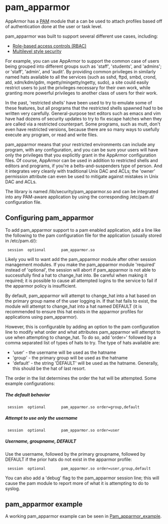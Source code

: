 pam\_apparmor
=============

AppArmor has a
[PAM](http://en.wikipedia.org/wiki/Pluggable_Authentication_Modules)
module that a can be used to attach profiles based off of
authentication done at the user or task level.

pam\_apparmor was built to support several different use cases,
including:

-   [Role-based access controls (RBAC)](AppArmorRBAC)
-   [Multilevel style security](AppArmorMLS)

For example, you can use AppArmor to support the common case of users
being grouped into different groups such as 'staff', 'students',
and 'admins'; or 'staff', 'admin', and 'audit'. By providing common
privileges in similarly named hats available to all the services (such
as sshd, ftpd, smbd, crond, atd, xdm/kdm/gdm, mgetty/mingetty/ngetty,
sudo), a site could easily restrict users to just the privileges
necessary for their own work, while granting more powerful privileges
to another class of users for their work.

In the past, 'restricted shells' have been used to try to emulate some
of these features, but all programs that the restricted shells spawned
had to be written very carefully. General-purpose text editors such
as emacs and vim have had dozens of security updates to try to fix
escape hatches when they are called via a restricted counterpart. Some
programs, such as mutt, don't even have restricted versions, because
there are so many ways to usefully execute any program, or read and
write files.

pam\_apparmor means that your restricted environments can include
any program, with any configuration, and you can be sure your users
will have only the privileges that you explicitly grant in the
AppArmor configuration files. Of course, AppArmor can be used in
addition to restricted shells and editors and programs, if you're a
belts-and-suspenders type of person. And it integrates very cleanly
with traditional Unix DAC and ACLs; the 'owner' permission attribute
can even be used to mitigate against mistakes in Unix DAC and ACLs.

The library is named /lib/security/pam\_apparmor.so and can be
integrated into any PAM-aware application by using the corresponding
/etc/pam.d/ configuration file.

Configuring pam\_apparmor
-------------------------

To add pam\_apparmor support to a pam enabled application, add a line
like the following to the pam configuration file for the application
(usually stored in /etc/pam.d/):

```
 session  optional       pam_apparmor.so
```

Likely you will to want add the pam\_apparmor module after other
session management modules. If you make the pam\_apparmor module
'required' instead of 'optional', the session will abort if
pam\_apparmor is not able to successfully find a hat to change\_hat
into. Be careful when making it required; it is possible to cause
all attempted logins to the service to fail if the apparmor policy
is insufficient.

By default, pam\_apparmor will attempt to change\_hat into a hat based
on the primary group name of the user logging in. If that hat fails to
exist, the module will attempt to change\_hat into a hat named DEFAULT
(it is recommended to ensure this hat exists in the apparmor profiles
for applications using pam\_apparmor).

However, this is configurable by adding an option to the pam
configuration line to modify what order and what attributes
pam\_apparmor will attempt to use when attempting to change\_hat. To
do so, add 'order=' followed by a comma separated list of types of
hats to try. The type of hats available are:

*   'user' - the username will be used as the hatname
*   'group' - the primary group will be used as the hatname
*   'default' - the string 'DEFAULT' will be used as the hatname.
    Generally, this should be the hat of last resort.

The order in the list determines the order the hat will be attempted. Some example configurations:


##### The default behavior

```
 session  optional       pam_apparmor.so order=group,default
```

##### Attempt to use only the username

```
 session  optional       pam_apparmor.so order=user
```

##### Username, groupname, DEFAULT

Use the username, followed by the primary groupname, followed by
DEFAULT if the prior hats do not exist in the apparmor profile:

```
 session  optional       pam_apparmor.so order=user,group,default
```

You can also add a 'debug' flag to the pam\_apparmor session line;
this will cause the pam module to report more of what it is attempting
to do to syslog.

pam\_apparmor example
---------------------

A working pam\_apparmor example can be seen in
[Pam\_apparmor\_example](Pam_apparmor_example).
